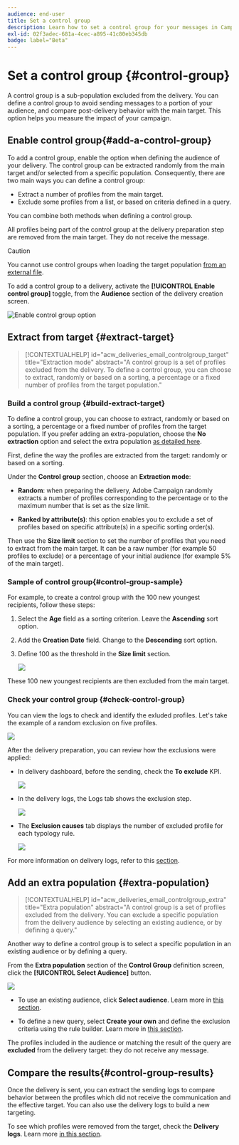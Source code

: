 ```yaml
---
audience: end-user
title: Set a control group
description: Learn how to set a control group for your messages in Campaign Web UI
exl-id: 02f3adec-681a-4cec-a895-41c80eb345db
badge: label="Beta" 
---
```

# Set a control group {#control-group}

A control group is a sub-population excluded from the delivery. You can define a control group to avoid sending messages to a portion of your audience, and compare post-delivery behavior with the main target. This option helps you measure the impact of your campaign.

## Enable control group{#add-a-control-group}

To add a control group, enable the option when defining the audience of your delivery. The control group can be extracted randomly from the main target and/or selected from a specific population. Consequently, there are two main ways you can define a control group:

* Extract a number of profiles from the main target.
* Exclude some profiles from a list, or based on criteria defined in a query.

You can combine both methods when defining a control group.

All profiles being part of the control group at the delivery preparation step are removed from the main target. They do not receive the message.

>[!CAUTION]
>
>You cannot use control groups when loading the target population [from an external file](file-audience.md).

To add a control group to a delivery, activate the **[!UICONTROL Enable control group]** toggle, from the **Audience** section of the delivery creation screen.

![Enable control group option](assets/control-group1.png)


## Extract from target {#extract-target}

>[!CONTEXTUALHELP]
>id="acw_deliveries_email_controlgroup_target"
>title="Extraction mode"
>abstract="A control group is a set of profiles excluded from the delivery. To define a control group, you can choose to extract, randomly or based on a sorting, a percentage or a fixed number of profiles from the target population."


### Build a control group {#build-extract-target}

To define a control group, you can choose to extract, randomly or based on a sorting, a percentage or a fixed number of profiles from the target population. If you prefer adding an extra-population, choose the **No extraction** option and select the extra population [as detailed here](#extra-population).

First, define the way the profiles are extracted from the target: randomly or based on a sorting.

Under the **Control group** section, choose an **Extraction mode**:

* **Random**: when preparing the delivery, Adobe Campaign  randomly extracts a number of profiles corresponding to the percentage or to the maximum number that is set as the size limit.

* **Ranked by attribute(s)**: this option enables you to exclude a set of profiles based on specific attribute(s) in a specific sorting order(s).


Then use the **Size limit** section to set the number of profiles that you need to extract from the main target. It can be a raw number (for example 50 profiles to exclude) or a percentage of your initial audience (for example 5% of the main target).


### Sample of control group{#control-group-sample}

For example, to create a control group with the 100 new youngest recipients, follow these steps:

1. Select the **Age** field as a sorting criterion. Leave the **Ascending** sort option. 
1. Add the **Creation Date** field. Change to the **Descending** sort option.
1. Define 100 as the threshold in the **Size limit** section.

    ![](assets/control-group2.png)

These 100 new youngest recipients are then excluded from the main target. 

### Check your control group {#check-control-group}

You can view the logs to check and identify the exluded profiles. Let's take the example of a random exclusion on five profiles.

![](assets/control-group4.png)

After the delivery preparation, you can review how the exclusions were applied:

* In delivery dashboard, before the sending, check the **To exclude** KPI.

    ![](assets/control-group5.png)

* In the delivery logs, the Logs tab shows the exclusion step.

    ![](assets/control-group-sample-logs.png)
<!--

 * The **Exclusion logs** tab displays each profile and the related exclusion **Reason**.

    ![](assets/control-group6.png)
-->

* The **Exclusion causes** tab displays the number of excluded profile for each typology rule.

    ![](assets/control-group7.png)

For more information on delivery logs, refer to this [section](../monitor/delivery-logs.md).

## Add an extra population {#extra-population}

>[!CONTEXTUALHELP]
>id="acw_deliveries_email_controlgroup_extra"
>title="Extra population"
>abstract="A control group is a set of profiles excluded from the delivery. You can exclude a specific population from the delivery audience by selecting an existing audience, or by defining a query."

Another way to define a control group is to select a specific population in an existing audience or by defining a query.

From the **Extra population** section of the **Control Group** definition screen, click the **[!UICONTROL Select Audience]** button.

![](assets/control-group3.png)

* To use an existing audience, click **Select audience**. Learn more in [this section](add-audience.md). 

* To define a new query, select **Create your own** and define the exclusion criteria using the rule builder. Learn more in [this section](../query/query-modeler-overview.md). 

The profiles included in the audience or matching the result of the query are **excluded** from the delivery target: they do not receive any message.

## Compare the results{#control-group-results}

Once the delivery is sent, you can extract the sending logs to compare behavior between the profiles which did not receive the communication and the effective target. You can also use the delivery logs to build a new targeting.

To see which profiles were removed from the target, check the **Delivery logs**. Learn more [in this section](#check-control-group).


